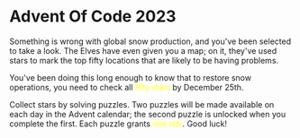 # Advent Of Code 2023

Something is wrong with global snow production, and you've been selected to take a look.
The Elves have even given you a map; on it, they've used stars to mark the top fifty locations that are likely to be having problems.

You've been doing this long enough to know that to restore snow operations, you need to check all <span style="color:#ffff66;text-shadow:0 0 5px #ffff66">fifty stars</span> by December 25th.

Collect stars by solving puzzles.
Two puzzles will be made available on each day in the Advent calendar; the second puzzle is unlocked when you complete the first.
Each puzzle grants <span style="color:#ffff66;text-shadow:0 0 5px #ffff66">one star</span>.
Good luck!
